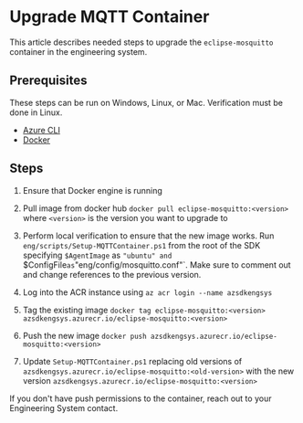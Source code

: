 # Upgrade MQTT Container

This article describes needed steps to upgrade the `eclipse-mosquitto` container
in the engineering system. 

## Prerequisites

These steps can be run on Windows, Linux, or Mac. Verification must be done in
Linux.

* [Azure CLI](https://learn.microsoft.com/en-us/cli/azure/install-azure-cli)
* [Docker](https://docs.docker.com/engine/install/) 

## Steps

1. Ensure that Docker engine is running
1. Pull image from docker hub `docker pull eclipse-mosquitto:<version>` where `<version>` is the version you want to upgrade to
1. Perform local verification to ensure that the new image works. Run `eng/scripts/Setup-MQTTContainer.ps1` from the root of the SDK specifying `$AgentImage` as `"ubuntu" and `$ConfigFile` as `"eng/config/mosquitto.conf"`. Make sure to comment out and change references to the previous version.

1. Log into the ACR instance using `az acr login --name azsdkengsys`
1. Tag the existing image `docker tag eclipse-mosquitto:<version> azsdkengsys.azurecr.io/eclipse-mosquitto:<version>`
1. Push the new image `docker push azsdkengsys.azurecr.io/eclipse-mosquitto:<version>`
1. Update `Setup-MQTTContainer.ps1` replacing old versions of `azsdkengsys.azurecr.io/eclipse-mosquitto:<old-version>` with the new version `azsdkengsys.azurecr.io/eclipse-mosquitto:<version>`

If you don't have push permissions to the container, reach out to your 
Engineering System contact.
